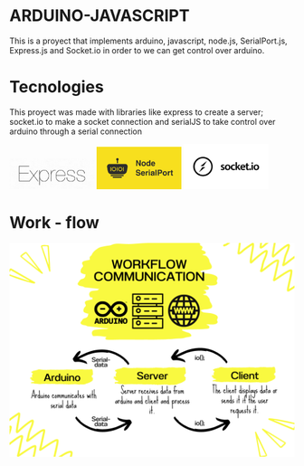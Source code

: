 # ARDUINO-JAVASCRIPT

This is a proyect that implements arduino, javascript, node.js, SerialPort.js, Express.js and Socket.io in order to we can get control over arduino.

# Tecnologies

This proyect was made with libraries like express to create a server; socket.io to make a socket connection and serialJS to take control over arduino through a serial connection

<img src="images/Express.js.png" href="https://expressjs.com/" style = "width: 150px;">
<img src="images/serialport.js.png" href="https://serialport.io/" style = "width: 150px;">
<img src="images/socket.io.png" href="https://socket.io/" style = "width: 150px; background-color: white;">


# Work - flow

<img src="images/1.png" style= "width: 600px;">
